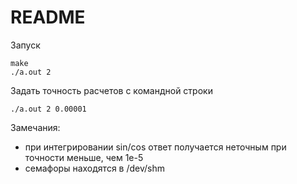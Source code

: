 # README

Запуск
```
make
./a.out 2
```

Задать точность расчетов с командной строки
```
./a.out 2 0.00001
```

Замечания:
- при интегрировании sin/cos ответ получается неточным при точности меньше, чем 1e-5
- семафоры находятся в /dev/shm